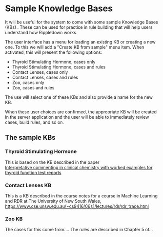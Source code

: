 # Sample Knowledge Bases

It will be useful for the system to come with some sample Knowledge Bases (KBs) . These can be used for
practice in rule building that will help users understand how Rippledown works.

The user interface has a menu for loading an existing KB or creating a new one.
To this we will add a "Create KB from sample" menu item. When activated, this will
present the following options:
 - Thyroid Stimulating Hormone, cases only 
 - Thyroid Stimulating Hormone, cases and rules
 - Contact Lenses, cases only
 - Contact Lenses, cases and rules
 - Zoo, cases only
 - Zoo, cases and rules

The use will select one of these KBs and also provide a name for the new KB.

When these user choices are confirmed, the appropriate KB will be created 
in the server application and the user will be able to immediately review cases,
build rules, and so on.

## The sample KBs
### Thyroid Stimulating Hormone
This is based on the KB described in the paper  
[Interpretative commenting in clinical chemistry with worked
examples for thyroid function test reports](Interpretative_commenting_in_clinical_chemistry_wi.pdf) 

### Contact Lenses KB
This is a KB described in the course notes for a course in Machine Learning and RDR at
The University of New South Wales,
https://www.cse.unsw.edu.au/~cs9416/06s1/lectures/rdr/rdr_trace.html

### Zoo KB
The cases for this come from....
The rules are described in Chapter 5 of...

